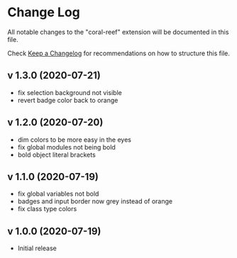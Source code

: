 # Change Log

All notable changes to the "coral-reef" extension will be documented in this file.

Check [Keep a Changelog](http://keepachangelog.com/) for recommendations on how to structure this file.

## v 1.3.0 (2020-07-21)

- fix selection background not visible
- revert badge color back to orange

## v 1.2.0 (2020-07-20)

- dim colors to be more easy in the eyes
- fix global modules not being bold
- bold object literal brackets

## v 1.1.0 (2020-07-19)

- fix global variables not bold
- badges and input border now grey instead of orange
- fix class type colors

## v 1.0.0 (2020-07-19)

- Initial release
